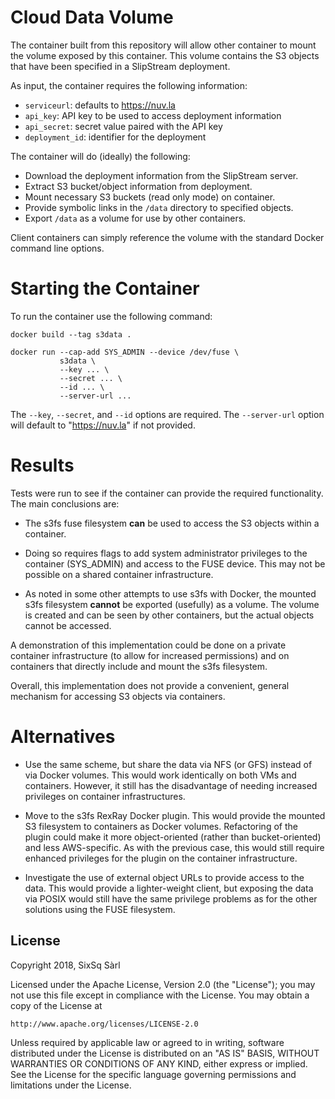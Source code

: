 
# Cloud Data Volume

The container built from this repository will allow other container to
mount the volume exposed by this container. This volume contains the
S3 objects that have been specified in a SlipStream deployment.

As input, the container requires the following information:

 * `serviceurl`: defaults to https://nuv.la
 * `api_key`: API key to be used to access deployment information
 * `api_secret`: secret value paired with the API key
 * `deployment_id`: identifier for the deployment

The container will do (ideally) the following:

 * Download the deployment information from the SlipStream server.
 * Extract S3 bucket/object information from deployment.
 * Mount necessary S3 buckets (read only mode) on container.
 * Provide symbolic links in the `/data` directory to specified
   objects.
 * Export `/data` as a volume for use by other containers.

Client containers can simply reference the volume with the standard
Docker command line options.

# Starting the Container

To run the container use the following command:
```
docker build --tag s3data .

docker run --cap-add SYS_ADMIN --device /dev/fuse \
           s3data \
           --key ... \
           --secret ... \
           --id ... \
           --server-url ...
```

The `--key`, `--secret`, and `--id` options are required.  The
`--server-url` option will default to "https://nuv.la" if not
provided.

# Results

Tests were run to see if the container can provide the required
functionality.  The main conclusions are:

 * The s3fs fuse filesystem **can** be used to access the S3 objects
   within a container.
   
 * Doing so requires flags to add system administrator privileges to
   the container (SYS_ADMIN) and access to the FUSE device.  This may
   not be possible on a shared container infrastructure.

 * As noted in some other attempts to use s3fs with Docker, the
   mounted s3fs filesystem **cannot** be exported (usefully) as a
   volume. The volume is created and can be seen by other containers,
   but the actual objects cannot be accessed.

A demonstration of this implementation could be done on a private
container infrastructure (to allow for increased permissions) and on
containers that directly include and mount the s3fs filesystem.

Overall, this implementation does not provide a convenient, general
mechanism for accessing S3 objects via containers.

# Alternatives

 * Use the same scheme, but share the data via NFS (or GFS) instead of
   via Docker volumes.  This would work identically on both VMs and
   containers. However, it still has the disadvantage of needing
   increased privileges on container infrastructures.

 * Move to the s3fs RexRay Docker plugin.  This would provide the
   mounted S3 filesystem to containers as Docker volumes. Refactoring
   of the plugin could make it more object-oriented (rather than
   bucket-oriented) and less AWS-specific. As with the previous case,
   this would still require enhanced privileges for the plugin on the
   container infrastructure.

 * Investigate the use of external object URLs to provide access to
   the data. This would provide a lighter-weight client, but exposing
   the data via POSIX would still have the same privilege problems as
   for the other solutions using the FUSE filesystem.


## License

Copyright 2018, SixSq Sàrl

Licensed under the Apache License, Version 2.0 (the "License"); you
may not use this file except in compliance with the License.  You may
obtain a copy of the License at

    http://www.apache.org/licenses/LICENSE-2.0

Unless required by applicable law or agreed to in writing, software
distributed under the License is distributed on an "AS IS" BASIS,
WITHOUT WARRANTIES OR CONDITIONS OF ANY KIND, either express or
implied.  See the License for the specific language governing
permissions and limitations under the License.
